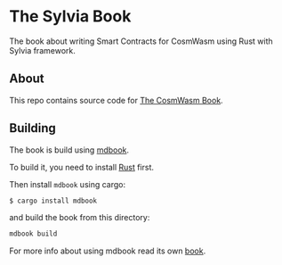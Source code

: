 # The Sylvia Book

The book about writing Smart Contracts for CosmWasm using Rust with Sylvia framework.

## About

This repo contains source code for [The CosmWasm Book](https://cosmwasm.github.io/sylvia-book/).

## Building

The book is build using [mdbook](https://github.com/rust-lang/mdBook).

To build it, you need to install [Rust](https://www.rust-lang.org/tools/install) first.

Then install `mdbook` using cargo:

```bash
$ cargo install mdbook
```

and build the book from this directory:

```bash
mdbook build
```

For more info about using mdbook read its own [book](https://rust-lang.github.io/mdBook/index.html).
